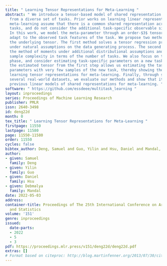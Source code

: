 ```yaml
---
title: " Learning Tensor Representations for Meta-Learning "
abstract: " We introduce a tensor-based model of shared representation for meta-learning
  from a diverse set of tasks. Prior works on learning linear representations for
  meta-learning assume that there is a common shared representation across different
  tasks, and do not consider the additional task-specific observable side information.
  In this work, we model the meta-parameter through an order-$3$ tensor, which can
  adapt to the observed task features of the task. We propose two methods to estimate
  the underlying tensor. The first method solves a tensor regression problem and works
  under natural assumptions on the data generating process. The second method uses
  the method of moments under additional distributional assumptions and has an improved
  sample complexity in terms of the number of tasks. We also focus on the meta-test
  phase, and consider estimating task-specific parameters on a new task. Substituting
  the estimated tensor from the first step allows us estimating the task-specific
  parameters with very few samples of the new task, thereby showing the benefits of
  learning tensor representations for meta-learning. Finally, through simulation and
  several real-world datasets, we evaluate our methods and show that it improves over
  previous linear models of shared representations for meta-learning. "
software: " https://github.com/essdeee/multitask_learning "
layout: inproceedings
series: Proceedings of Machine Learning Research
publisher: PMLR
issn: 2640-3498
id: deng22d
month: 0
tex_title: " Learning Tensor Representations for Meta-Learning "
firstpage: 11550
lastpage: 11580
page: 11550-11580
order: 11550
cycles: false
bibtex_author: Deng, Samuel and Guo, Yilin and Hsu, Daniel and Mandal, Debmalya
author:
- given: Samuel
  family: Deng
- given: Yilin
  family: Guo
- given: Daniel
  family: Hsu
- given: Debmalya
  family: Mandal
date: 2022-05-03
address:
container-title: Proceedings of The 25th International Conference on Artificial Intelligence
  and Statistics
volume: '151'
genre: inproceedings
issued:
  date-parts:
  - 2022
  - 5
  - 3
pdf: https://proceedings.mlr.press/v151/deng22d/deng22d.pdf
extras: []
# Format based on citeproc: http://blog.martinfenner.org/2013/07/30/citeproc-yaml-for-bibliographies/
---
```

